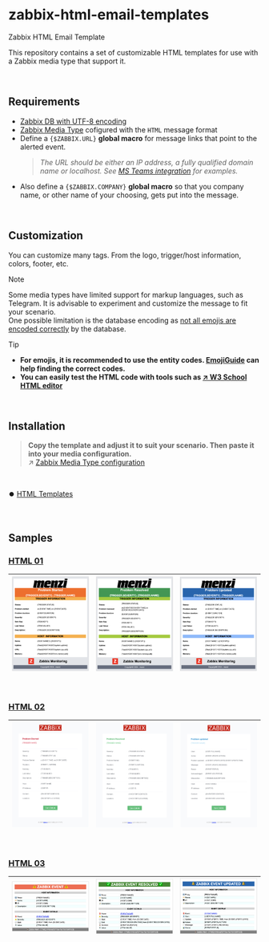 # zabbix-html-email-templates
Zabbix HTML Email Template

This repository contains a set of customizable HTML templates for use with a Zabbix media type that support it.

<BR>

## Requirements

- [Zabbix DB with UTF-8 encoding](https://www.zabbix.com/documentation/current/en/manual/appendix/install/db_scripts)
- [Zabbix Media Type](https://www.zabbix.com/documentation/current/en/manual/config/notifications/media) cofigured with the `HTML` message format
- Define a `{$ZABBIX.URL}` **global macro** for message links that point to the alerted event.
  > _The URL should be either an IP address, a fully qualified domain name or localhost. See [MS Teams integration](https://www.zabbix.com/integrations/msteams) for examples._
- Also define a `{$ZABBIX.COMPANY}` **global macro** so that you company name, or other name of your choosing, gets put into the message.

<BR>


## Customization

You can customize many tags. From the logo, trigger/host information, colors, footer, etc.

> [!NOTE]
> Some media types have limited support for markup languages, such as Telegram. It is advisable to experiment and customize the message to fit your scenario. \
> One possible limitation is the database encoding as [not all emojis are encoded correctly](https://www.zabbix.com/forum/zabbix-cookbook/413606-coloured-html-email-notification-templates) by the database.

> [!TIP]
> - **For emojis, it is recommended to use the entity codes. [EmojiGuide](https://emojiguide.org) can help finding the correct codes.**
> - **You can easily test the HTML code with tools such as [↗️ W3 School HTML editor](https://www.w3schools.com/tryit/tryit.asp?filename=tryhtml_hello)**

<BR>


## Installation
> **Copy the template and adjust it to suit your scenario. Then paste it into your media configuration.** \
> ↗️ [Zabbix Media Type configuration](https://www.zabbix.com/documentation/current/en/manual/config/notifications/media)

<BR>

⏺️ [HTML Templates](./templates/)

<BR>


## Samples

### [HTML 01](./templates/html-01/)
| ![Problem E-mail](./templates/html-01/images/problem-01.png) | ![Resolved E-mail](./templates/html-01/images/resolved-01.png) | ![Updated E-mail](./templates/html-01/images/updated-01.png)
| :---: | :---: | :---: |
<BR>

### [HTML 02](./templates/html-02/)
| ![Problem E-mail](./templates/html-02/images/problem-02.png) | ![Resolved E-mail](./templates/html-02/images/resolved-02.png) | ![Updated E-mail](./templates/html-02/images/updated-02.png)
| :---: | :---: | :---: |
<BR>

### [HTML 03](./templates/html-03/)
| ![Problem E-mail](./templates/html-03/images/problem-03.png) | ![Resolved E-mail](./templates/html-03/images/resolved-03.png) | ![Updated E-mail](./templates/html-03/images/updated-03.png)
| :---: | :---: | :---: |
<BR>
